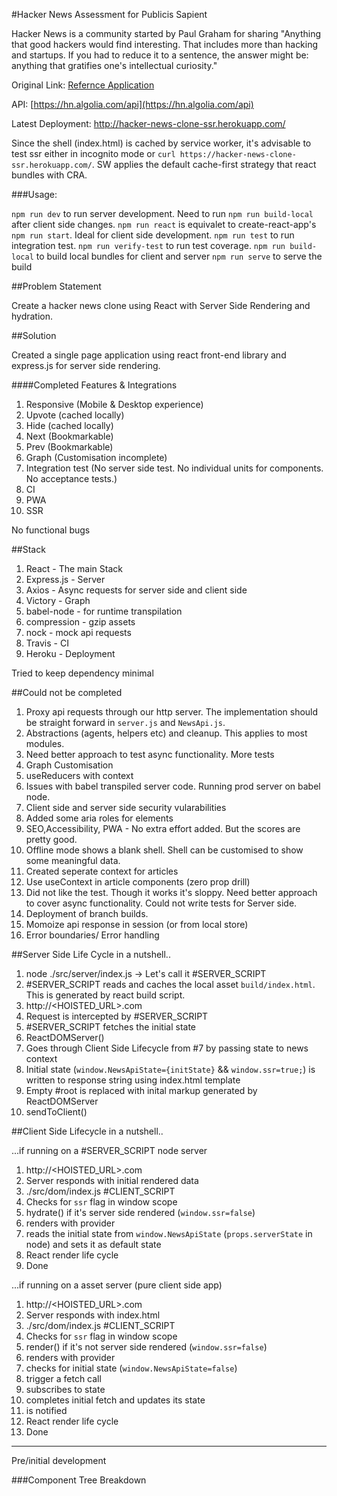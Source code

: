 #Hacker News Assessment for Publicis Sapient

Hacker News is a community started by Paul Graham for sharing &quot;Anything that good hackers
would find interesting. That includes more than hacking and startups. If you had to reduce it to a
sentence, the answer might be: anything that gratifies one&#39;s intellectual curiosity.&quot; 

Original Link: [Refernce Application](https://news.ycombinator.com/) 

API: [https://hn.algolia.com/api](https://hn.algolia.com/api)

Latest Deployment: http://hacker-news-clone-ssr.herokuapp.com/

Since the shell (index.html) is cached by service worker, it's advisable to test ssr either in incognito mode or ```curl https://hacker-news-clone-ssr.herokuapp.com/```. SW applies the default cache-first strategy that react bundles with CRA. 

###Usage:

`npm run dev` to run server development. Need to run `npm run build-local` after client side changes.
`npm run react` is equivalet to create-react-app's `npm run start`. Ideal for client side development.
`npm run test` to run integration test.
`npm run verify-test` to run test coverage.
`npm run build-local` to build local bundles for client and server
`npm run serve` to serve the build

##Problem Statement

Create a hacker news clone using React with Server Side Rendering and hydration.

##Solution

Created a single page application using react front-end library and express.js for server side rendering. 

####Completed Features & Integrations
1) Responsive (Mobile & Desktop experience)
2) Upvote (cached locally)
3) Hide (cached locally)
4) Next (Bookmarkable)
5) Prev (Bookmarkable)
6) Graph (Customisation incomplete)
7) Integration test (No server side test. No individual units for components. No acceptance tests.)
8) CI
9) PWA
10) SSR

No functional bugs

##Stack
1) React - The main Stack
2) Express.js - Server
3) Axios - Async requests for server side and client side
4) Victory - Graph
5) babel-node - for runtime transpilation
6) compression - gzip assets
7) nock - mock api requests
8) Travis - CI
9) Heroku - Deployment

Tried to keep dependency minimal

##Could not be completed

1) Proxy api requests through our http server. The implementation should be straight forward in ```server.js``` and ```NewsApi.js```.
2) Abstractions (agents, helpers etc) and cleanup. This applies to most modules.
3) Need better approach to test async functionality. More tests
4) Graph Customisation
5) useReducers with context
6) Issues with babel transpiled server code. Running prod server on babel node.
7) Client side and server side security vularabilities
8) Added some aria roles for elements
9) SEO,Accessibility, PWA - No extra effort added. But the scores are pretty good. 
10) Offline mode shows a blank shell. Shell can be customised to show some meaningful data.
11) Created seperate context for articles
12) Use useContext in article components (zero prop drill)
13) Did not like the test. Though it works it's sloppy. Need better approach to cover async functionality. Could not write tests for Server side.
14) Deployment of branch builds.
15) Momoize api response in session (or from local store)
16) Error boundaries/ Error handling


##Server Side Life Cycle
in a nutshell..

1) node ./src/server/index.js -> Let's call it #SERVER_SCRIPT
2) #SERVER_SCRIPT reads and caches the local asset ```build/index.html```. This is generated by react build script.
3) http://<HOISTED_URL>.com
4) Request is intercepted by #SERVER_SCRIPT
5) #SERVER_SCRIPT fetches the initial state
6) ReactDOMServer(<App serverState={initstate}/>)
7) Goes through Client Side Lifecycle from #7 by passing state to news context
7) Initial state (```window.NewsApiState={initState}``` && ```window.ssr=true;```) is written to response string using index.html template
8) Empty #root is replaced with inital markup generated by ReactDOMServer
9) sendToClient()

##Client Side Lifecycle 
in a nutshell..

...if running on a #SERVER_SCRIPT node server
1) http://<HOISTED_URL>.com
2) Server responds with initial rendered data
3) ./src/dom/index.js #CLIENT_SCRIPT
4) Checks for ```ssr``` flag in window scope
6) hydrate(<App />) if it's server side rendered (```window.ssr=false```)
7) <App /> renders <NewsDashboard /> with <NewsContext /> provider
8) <NewsContext /> reads the initial state from ```window.NewsApiState``` (```props.serverState``` in node) and sets it as default <API/> state
9) React render life cycle
10) Done

...if running on a asset server (pure client side app)

1) http://<HOISTED_URL>.com
2) Server responds with index.html
3) ./src/dom/index.js #CLIENT_SCRIPT
4) Checks for ```ssr``` flag in window scope
6) render(<App />) if it's not server side rendered (```window.ssr=false```)
7) <App /> renders <NewsDashboard /> with <NewsContext /> provider
8) <NewsContext /> checks for initial state (```window.NewsApiState=false```)
9) <NewsContext /> trigger a <NewsApi/> fetch call
10) <NewsContext /> subscribes to <NewsApi/> state
11) <NewsApi/> completes initial fetch and updates its state
12) <NewsContext /> is notified
13) React render life cycle
14) Done

----------------------------------------------------------

Pre/initial development

###Component Tree Breakdown

<Shell>
  <App  >
    <NewsDashboard>
      <NewsArticleList>
        <NewsArticle>
          <Comments>
          <VoteCount>
          <UpVote>
          <Hide>
          <AuthorName>
          <AuthorWebsite>
          <Time>
          <Title>
        </NewsArticle>
        <NewsArticle>...</NewsArticle>
      </NewsArticleList>
      <NewsArticleNavigation>
        <NextPost>
        <PrevPost>
      </NewsArticleNavigation>
      <Graph></Grapph>
    </NewsDashboard>
  </App>
</Shell>


#Server Side Rendering

Stage 1:
1) Users access Hacker-News-Clone dashboard
2) Express.js server will intercept '/' request
2) DataFetch module will make an api call
4) Create a store with raw data and processed the data
5) Render <App /> to string with store data
6) Content replacement of <div root> and expose raw data as {initialData} in window scope

Stage 2:
1) Respond based on page query
2) Mem-Cache response


#Client Side Rendering

Stage 1:
1) Users access Hacker-News-Clone dashboard
2) Server responds with initial markup and initial data
3) Create a store and process initial data
4) Merge data with local app data (hidden articles, upvotes)
5) Hydra <App /> with store data

Stage 2:
1) Set up Service Worker
2) Enhancements, SEO & Accessibility

#Deployment

#API's

Fetch Pages -> https://hn.algolia.com/api/v1/search?tags=story&page=&hitsPerPage=30


